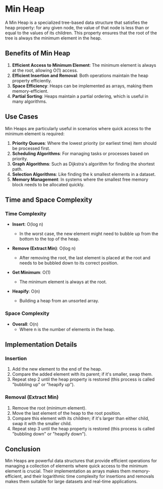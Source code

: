 # Min Heap

A Min Heap is a specialized tree-based data structure that satisfies the heap property: for any given node, the value of that node is less than or equal to the values of its children. This property ensures that the root of the tree is always the minimum element in the heap.

## Benefits of Min Heap

1. **Efficient Access to Minimum Element**: The minimum element is always at the root, allowing O(1) access.
2. **Efficient Insertion and Removal**: Both operations maintain the heap property efficiently.
3. **Space Efficiency**: Heaps can be implemented as arrays, making them memory-efficient.
4. **Partial Sorting**: Heaps maintain a partial ordering, which is useful in many algorithms.

## Use Cases

Min Heaps are particularly useful in scenarios where quick access to the minimum element is required:

1. **Priority Queues**: Where the lowest priority (or earliest time) item should be processed first.
2. **Scheduling Algorithms**: For managing tasks or processes based on priority.
3. **Graph Algorithms**: Such as Dijkstra's algorithm for finding the shortest path.
4. **Selection Algorithms**: Like finding the k smallest elements in a dataset.
5. **Memory Management**: In systems where the smallest free memory block needs to be allocated quickly.

## Time and Space Complexity

### Time Complexity

- **Insert**: O(log n)

  - In the worst case, the new element might need to bubble up from the bottom to the top of the heap.
- **Remove (Extract Min)**: O(log n)

  - After removing the root, the last element is placed at the root and needs to be bubbled down to its correct position.
- **Get Minimum**: O(1)

  - The minimum element is always at the root.
- **Heapify**: O(n)

  - Building a heap from an unsorted array.

### Space Complexity

- **Overall**: O(n)
  - Where n is the number of elements in the heap.

## Implementation Details

### Insertion

1. Add the new element to the end of the heap.
2. Compare the added element with its parent; if it's smaller, swap them.
3. Repeat step 2 until the heap property is restored (this process is called "bubbling up" or "heapify up").

### Removal (Extract Min)

1. Remove the root (minimum element).
2. Move the last element of the heap to the root position.
3. Compare this element with its children; if it's larger than either child, swap it with the smaller child.
4. Repeat step 3 until the heap property is restored (this process is called "bubbling down" or "heapify down").

## Conclusion

Min Heaps are powerful data structures that provide efficient operations for managing a collection of elements where quick access to the minimum element is crucial. Their implementation as arrays makes them memory-efficient, and their logarithmic time complexity for insertions and removals makes them suitable for large datasets and real-time applications.
